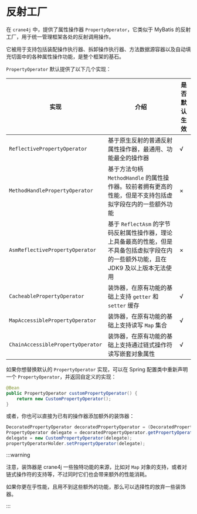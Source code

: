 # 反射工厂

在 `crane4j` 中，提供了属性操作器 `PropertyOperator`，它类似于 MyBatis 的反射工厂，用于统一管理框架各处的反射调用操作。

它被用于支持包括装配操作执行器、拆卸操作执行器、方法数据源容器以及自动填充切面中的各种属性操作功能，是整个框架的基石。

`PropertyOperator` 默认提供了以下几个实现：

| 实现                              | 介绍                                                         | 是否默认生效 |
| --------------------------------- | ------------------------------------------------------------ | ------------ |
| `ReflectivePropertyOperator`      | 基于原生反射的普通反射属性操作器，最通用、功能最全的操作器   | √            |
| `MethodHandlePropertyOperator`    | 基于方法句柄 `MethodHandle` 的属性操作器。较前者拥有更高的性能，但是不支持包括虚拟字段在内的一些额外功能 | ×            |
| `AsmReflectivePropertyOperator`   | 基于 `ReflectAsm` 的字节码反射属性操作器，理论上具备最高的性能，但是不具备包括虚拟字段在内的一些额外功能，且在 JDK9 及以上版本无法使用 | ×            |
| `CacheablePropertyOperator`       | 装饰器，在原有功能的基础上支持 `getter` 和 `setter` 缓存     | √            |
| `MapAccessiblePropertyOperator`   | 装饰器，在原有功能的基础上支持读写 `Map` 集合                | √            |
| `ChainAccessiblePropertyOperator` | 装饰器，在原有功能的基础上支持通过链式操作符读写嵌套对象属性 | √            |

如果你想替换默认的 `PropertyOperator` 实现，可以在 Spring 配置类中重新声明一个 `PropertyOperator`，并返回自定义的实现：

```java
@Bean
public PropertyOperator customPropertyOperator() {
    return new CustomPropertyOperator();
}
```

或者，你也可以直接为已有的操作器添加额外的装饰器：

~~~java
DecoratedPropertyOperator decoratedPropertyOperator = (DecoratedPropertyOperator) configuration.getPropertyOperator();
PropertyOperator delegate = decoratedPropertyOperator.getPropertyOperator();
delegate = new CustomPropertyOperator(delegate);
propertyOperatorHolder.setPropertyOperator(delegate);
~~~

:::warning

注意，装饰器是 crane4j 一些独特功能的来源，比如对 `Map` 对象的支持，或者对链式操作符的支持等，不过同时它们也会带来额外的性能消耗。

如果你更在乎性能，且用不到这些额外的功能，那么可以选择性的放弃一些装饰器。

:::
